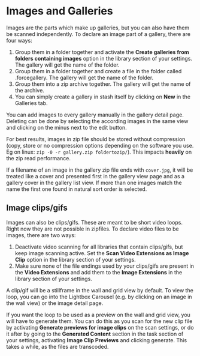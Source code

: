 # Images and Galleries

Images are the parts which make up galleries, but you can also have them be scanned independently. To declare an image part of a gallery, there are four ways:

1. Group them in a folder together and activate the **Create galleries from folders containing images** option in the library section of your settings. The gallery will get the name of the folder.
2. Group them in a folder together and create a file in the folder called .forcegallery. The gallery will get the name of the folder.
3. Group them into a zip archive together. The gallery will get the name of the archive.
4. You can simply create a gallery in stash itself by clicking on **New** in the Galleries tab. 

You can add images to every gallery manually in the gallery detail page. Deleting can be done by selecting the according images in the same view and clicking on the minus next to the edit button.

For best results, images in zip file should be stored without compression (copy, store or no compression options depending on the software you use. Eg on linux: `zip -0 -r gallery.zip foldertozip/`). This impacts **heavily** on the zip read performance.

If a filename of an image in the gallery zip file ends with `cover.jpg`, it will be treated like a cover and presented first in the gallery view page and as a gallery cover in the gallery list view. If more than one images match the name the first one found in natural sort order is selected.

## Image clips/gifs

Images can also be clips/gifs. These are meant to be short video loops. Right now they are not possible in zipfiles. To declare video files to be images, there are two ways:

1. Deactivate video scanning for all libraries that contain clips/gifs, but keep image scanning active. Set the **Scan Video Extensions as Image Clip** option in the library section of your settings. 
2. Make sure none of the file endings used by your clips/gifs are present in the **Video Extensions** and add them to the **Image Extensions** in the library section of your settings.

A clip/gif will be a stillframe in the wall and grid view by default. To view the loop, you can go into the Lightbox Carousel (e.g. by clicking on an image in the wall view) or the image detail page.

If you want the loop to be used as a preview on the wall and grid view, you will have to generate them. 
You can do this as you scan for the new clip file by activating **Generate previews for image clips** on the scan settings, or do it after by going to the **Generated Content** section in the task section of your settings, activating **Image Clip Previews** and clicking generate. This takes a while, as the files are transcoded.


